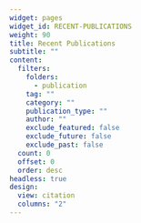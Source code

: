 ```yaml
---
widget: pages
widget_id: RECENT-PUBLICATIONS
weight: 90
title: Recent Publications
subtitle: ""
content:
  filters:
    folders:
      - publication
    tag: ""
    category: ""
    publication_type: ""
    author: ""
    exclude_featured: false
    exclude_future: false
    exclude_past: false
  count: 0
  offset: 0
  order: desc
headless: true
design:
  view: citation
  columns: "2"
---
```

